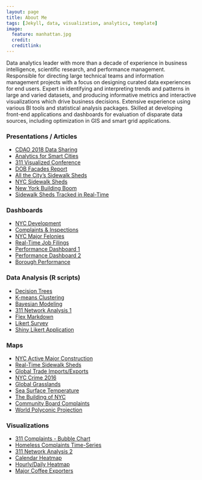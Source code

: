 ```yaml
---
layout: page
title: About Me
tags: [Jekyll, data, visualization, analytics, template]
image:
  feature: manhattan.jpg
  credit: 
  creditlink: 
---
```


Data analytics leader with more than a decade of experience in business intelligence, scientific research, and performance management. Responsible for directing large technical teams and information management projects with a focus on designing curated data experiences for end users. Expert in identifying and interpreting trends and patterns in large and varied datasets, and producing informative metrics and interactive visualizations which drive business decisions. Extensive experience using various BI tools and statistical analysis packages. Skilled at developing front-end applications and dashboards for evaluation of disparate data sources, including optimization in GIS and smart grid applications. 

### Presentations / Articles
* <a href="https://nycdob.github.io/CDAO_2018" target="_blank">CDAO 2018 Data Sharing</a>
* <a href="https://nycdob.github.io/presentations/NYC_Development_ERS" target="_blank">Analytics for Smart Cities</a>
* <a href="http://timothymartin76.github.io/Visualized_Draft" target="_blank">311 Visualized Conference</a>
* <a href="https://nycdob.github.io/Facades/" target="_blank">DOB Facades Report</a>
* <a href="https://www.nytimes.com/2018/06/14/realestate/sidewalk-construction-sheds-daily-count.html" target="_blank">All the City’s Sidewalk Sheds</a>
* <a href="https://www.nytimes.com/2017/05/02/nyregion/new-york-has-280-miles-of-scaffolding-and-a-map-to-navigate-it.html?smid=tw-nytmetro&smtyp=cur" target="_blank">NYC Sidewalk Sheds</a>
* <a href="https://www.nytimes.com/2017/11/30/realestate/construction-permits-and-a-new-york-building-boom.html?smid=tw-share" target="_blank">New York Building Boom</a>
* <a href="https://ny.curbed.com/2018/4/11/17226456/nyc-sidewalk-shed-map-real-time" target="_blank">Sidewalk Sheds Tracked in Real-Time</a>

### Dashboards
* <a href="https://nycdob.github.io/DOB_Dashboards/layouts/Construction_Dashboard/Q4_2017" target="_blank">NYC Development</a>
* <a href="https://timothymartin76.github.io/Flex_Dashboards/Illegal_Conversions" target="_blank">Complaints & Inspections</a>
* <a href="https://timothymartin76.github.io/NYC_Felony/" target="_blank">NYC Major Felonies</a>
* <a href="https://www1.nyc.gov/assets/buildings/html/dob-filing.html" target="_blank">Real-Time Job Filings</a>
* <a href="http://timothymartin76.github.io/Performance_Dashboard_2/" target="_blank">Performance Dashboard 1</a>
* <a href="http://timothymartin76.github.io/Dashboard-D3/" target="_blank">Performance Dashboard 2</a>
* <a href="https://nycdob.github.io/DOB_Dashboards/layouts/Borough_Performance/" target="_blank">Borough Performance</a>

### Data Analysis (R scripts)
* <a href="https://github.com/timothymartin76/Decision_Trees" target="_blank">Decision Trees</a>
* <a href="https://github.com/timothymartin76/K_Means_Clustering" target="_blank">K-means Clustering</a>
* <a href="https://github.com/timothymartin76/Bayesian_Model" target="_blank">Bayesian Modeling</a>
* <a href="https://github.com/timothymartin76/Market_Basket" target="_blank">311 Network Analysis 1</a>
* <a href="https://github.com/timothymartin76/Flex_Dashboards/blob/gh-pages/Illegal_Conversions.Rmd" target="_blank">Flex Markdown</a>
* <a href="https://github.com/timothymartin76/R-Likert-Survey" target="_blank">Likert Survey</a>
* <a href="http://timothymartin76.github.io/Likert-Survey-Shiny/" target="_blank">Shiny Likert Application</a>

### Maps
* <a href="https://nycdob.github.io/DOB_Dashboards/layouts/two-and-one/Active_ConstructionTM_withGraphs2" target="_blank">NYC Active Major Construction</a>
* <a href="http://www1.nyc.gov/assets/buildings/html/sidewalk-shed-map.html" target="_blank">Real-Time Sidewalk Sheds</a>
* <a href="http://timothymartin76.github.io/MAPS/Global_Trade/#Imports" target="_blank">Global Trade Imports/Exports</a>
* <a href="https://timothymartin76.github.io/Felonies_2016_Map/" target="_blank">NYC Crime 2016</a>
* <a href="http://timothymartin76.github.io/MAPS/grasslands.pdf" target="_blank">Global Grasslands</a>
* <a href="https://timothymartin76.github.io/SST_MAP/SST_2015b.pdf" target="_blank">Sea Surface Temperature</a>
* <a href="https://vimeo.com/137822077" target="_blank">The Building of NYC</a>
* <a href="http://timothymartin76.github.io/Community_Board_Profiles_311/" target="_blank">Community Board Complaints</a>
* <a href="http://timothymartin76.github.io/MAPS/World_Polyconic_Projection" target="_blank">World Polyconic Projection</a>

### Visualizations
* <a href="http://nyc311bi.github.io/SR_Bubble/" target="_blank">311 Complaints - Bubble Chart</a>
* <a href="http://timothymartin76.github.io/311_Homeless_Encampments/June2017" target="_blank">Homeless Complaints Time-Series</a>
* <a href="https://vimeo.com/160318121" target="_blank">311 Network Analysis 2</a>
* <a href="https://raw.githubusercontent.com/timothymartin76/Calendar_Heatmaps/master/heatmap.PNG" target="_blank">Calendar Heatmap</a>
* <a href="https://timothymartin76.github.io/R_Heatmaps/Plotly_Heatmap" target="_blank">Hourly/Daily Heatmap</a>
* <a href="http://timothymartin76.github.io/SS_LastMin/examples/coffee" target="_blank">Major Coffee Exporters</a>



